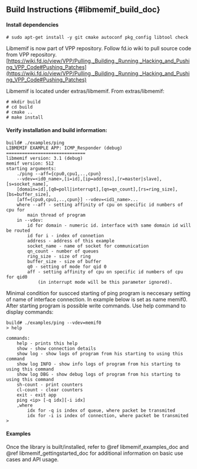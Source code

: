 ## Build Instructions    {#libmemif_build_doc}

#### Install dependencies
```
# sudo apt-get install -y git cmake autoconf pkg_config libtool check
```

Libmemif is now part of VPP repository. Follow fd.io wiki to pull source code from VPP repository.
[https://wiki.fd.io/view/VPP/Pulling,_Building,_Running,_Hacking_and_Pushing_VPP_Code#Pushing_Patches](https://wiki.fd.io/view/VPP/Pulling,_Building,_Running,_Hacking_and_Pushing_VPP_Code#Pushing_Patches)

Libmemif is located under extras/libmemif. From extras/libmemif:
```
# mkdir build
# cd build
# cmake ..
# make install
```

#### Verify installation and build information:
```
build# ./examples/ping
LIBMEMIF EXAMPLE APP: ICMP_Responder (debug)
==============================
libmemif version: 3.1 (debug)
memif version: 512
starting arguments:
	./ping --aff={cpu0,cpu1,..,cpun}
	--vdev=<id0_name>,[i=id],[ip=address],[r=master|slave],[s=socket_name],
	[domain=id],[q0=poll|interrupt],[qn=qn_count],[rs=ring_size],[bs=buffer_size],
	[aff={cpu0,cpu1,..,cpun}] --vdev=<id1_name>...
	where --aff - setting affinity of cpu on specific id numbers of cpu for
		main thread of program
	in --vdev:
		id for domain - numeric id. interface with same domain id will be routed
		id for i - index of connetion
		address - address of this example
		socket_name - name of socket for communication
		qn_count - number of queues
		ring_size - size of ring
		buffer_size - size of buffer
		q0 - setting of mode for qid 0
		aff - setting affinity of cpu on specific id numbers of cpu for qid0
			(in interrupt mode will be this parameter ignored).

```


Minimal condition for suscced starting of ping program is neccesary setting of name of interface connection. In example below is set as name memif0. After starting program is possible write commands. Use help command to display  commands:
```
build# ./examples/ping --vdev=memif0
> help

commands:
	help - prints this help
	show - show connection details
	show log - show logs of program from his starting to using this command
	show log INFO - show info logs of program from his starting to using this command
	show log DBG - show debug logs of program from his starting to using this command
	sh-count - print counters
	cl-count - clear counters
	exit - exit app
	ping <ip> [-q idx][-i idx]
	,where
		idx for -q is index of queue, where packet be transmited
		idx for -i is index of connection, where packet be transmited
> 
```

#### Examples

Once the library is built/installed, refer to @ref libmemif_examples_doc and @ref libmemif_gettingstarted_doc for additional information on basic use cases and API usage.
